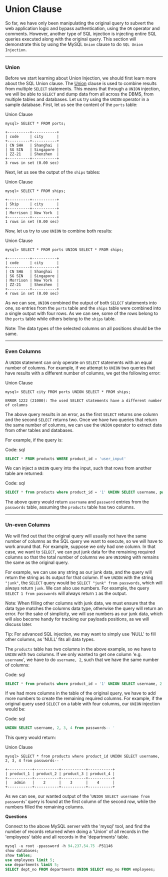 # Union Clause

So far, we have only been manipulating the original query to subvert the web application logic and bypass authentication, using the `OR` operator and comments. However, another type of SQL injection is injecting entire SQL queries executed along with the original query. This section will demonstrate this by using the MySQL `Union` clause to do `SQL Union Injection`.

***

### Union

Before we start learning about Union Injection, we should first learn more about the SQL Union clause. The [Union](https://dev.mysql.com/doc/refman/8.0/en/union.html) clause is used to combine results from multiple `SELECT` statements. This means that through a `UNION` injection, we will be able to `SELECT` and dump data from all across the DBMS, from multiple tables and databases. Let us try using the `UNION` operator in a sample database. First, let us see the content of the `ports` table:

Union Clause

```shell-session
mysql> SELECT * FROM ports;

+----------+-----------+
| code     | city      |
+----------+-----------+
| CN SHA   | Shanghai  |
| SG SIN   | Singapore |
| ZZ-21    | Shenzhen  |
+----------+-----------+
3 rows in set (0.00 sec)
```

Next, let us see the output of the `ships` tables:

Union Clause

```shell-session
mysql> SELECT * FROM ships;

+----------+-----------+
| Ship     | city      |
+----------+-----------+
| Morrison | New York  |
+----------+-----------+
1 rows in set (0.00 sec)
```

Now, let us try to use `UNION` to combine both results:

Union Clause

```shell-session
mysql> SELECT * FROM ports UNION SELECT * FROM ships;

+----------+-----------+
| code     | city      |
+----------+-----------+
| CN SHA   | Shanghai  |
| SG SIN   | Singapore |
| Morrison | New York  |
| ZZ-21    | Shenzhen  |
+----------+-----------+
4 rows in set (0.00 sec)
```

As we can see, `UNION` combined the output of both `SELECT` statements into one, so entries from the `ports` table and the `ships` table were combined into a single output with four rows. As we can see, some of the rows belong to the `ports` table while others belong to the `ships` table.

Note: The data types of the selected columns on all positions should be the same.

***

### Even Columns

A `UNION` statement can only operate on `SELECT` statements with an equal number of columns. For example, if we attempt to `UNION` two queries that have results with a different number of columns, we get the following error:

Union Clause

```shell-session
mysql> SELECT city FROM ports UNION SELECT * FROM ships;

ERROR 1222 (21000): The used SELECT statements have a different number of columns
```

The above query results in an error, as the first `SELECT` returns one column and the second `SELECT` returns two. Once we have two queries that return the same number of columns, we can use the `UNION` operator to extract data from other tables and databases.

For example, if the query is:

Code: sql

```sql
SELECT * FROM products WHERE product_id = 'user_input'
```

We can inject a `UNION` query into the input, such that rows from another table are returned:

Code: sql

```sql
SELECT * from products where product_id = '1' UNION SELECT username, password from passwords-- '
```

The above query would return `username` and `password` entries from the `passwords` table, assuming the `products` table has two columns.

***

### Un-even Columns

We will find out that the original query will usually not have the same number of columns as the SQL query we want to execute, so we will have to work around that. For example, suppose we only had one column. In that case, we want to `SELECT`, we can put junk data for the remaining required columns so that the total number of columns we are `UNION`ing with remains the same as the original query.

For example, we can use any string as our junk data, and the query will return the string as its output for that column. If we `UNION` with the string `"junk"`, the `SELECT` query would be `SELECT "junk" from passwords`, which will always return `junk`. We can also use numbers. For example, the query `SELECT 1 from passwords` will always return `1` as the output.

Note: When filling other columns with junk data, we must ensure that the data type matches the columns data type, otherwise the query will return an error. For the sake of simplicity, we will use numbers as our junk data, which will also become handy for tracking our payloads positions, as we will discuss later.

Tip: For advanced SQL injection, we may want to simply use 'NULL' to fill other columns, as 'NULL' fits all data types.

The `products` table has two columns in the above example, so we have to `UNION` with two columns. If we only wanted to get one column 'e.g. `username`', we have to do `username, 2`, such that we have the same number of columns:

Code: sql

```sql
SELECT * from products where product_id = '1' UNION SELECT username, 2 from passwords
```

If we had more columns in the table of the original query, we have to add more numbers to create the remaining required columns. For example, if the original query used `SELECT` on a table with four columns, our `UNION` injection would be:

Code: sql

```sql
UNION SELECT username, 2, 3, 4 from passwords-- '
```

This query would return:

Union Clause

```shell-session
mysql> SELECT * from products where product_id UNION SELECT username, 2, 3, 4 from passwords-- '

+-----------+-----------+-----------+-----------+
| product_1 | product_2 | product_3 | product_4 |
+-----------+-----------+-----------+-----------+
|   admin   |    2      |    3      |    4      |
+-----------+-----------+-----------+-----------+
```

As we can see, our wanted output of the '`UNION SELECT username from passwords`' query is found at the first column of the second row, while the numbers filled the remaining columns.

**Questions**

Connect to the above MySQL server with the 'mysql' tool, and find the number of records returned when doing a 'Union' of all records in the 'employees' table and all records in the 'departments' table.

```sql
mysql -u root -ppassword -h 94.237.54.75 -P51146 
show databases;
show tables;
use employees limit 5;
use departments limit 5;
SELECT dept_no FROM departments UNION SELECT emp_no FROM employees;
```
